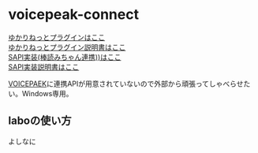 # voicepeak-connect

[ゆかりねっとプラグインはここ](https://install.appcenter.ms/users/azumyar/apps/yukerinette-voicepeak-plugin/distribution_groups/canary)  
[ゆかりねっとプラグイン説明書はここ](YUKARINETTE.md)  
[SAPI実装(棒読みちゃん連携))はここ](https://install.appcenter.ms/users/azumyar/apps/sapi-voicepeak/distribution_groups/canary)  
[SAPI実装説明書はここ](SAPI.md)

[VOICEPAEK](https://www.ah-soft.com/voice/)に連携APIが用意されていないので外部から頑張ってしゃべらせたい。Windows専用。

## laboの使い方
よしなに
